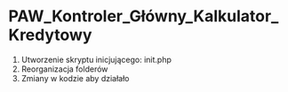 # PAW_Kontroler_Główny_Kalkulator_Kredytowy
 1. Utworzenie skryptu inicjującego: init.php
 2. Reorganizacja folderów
 3. Zmiany w kodzie aby działało